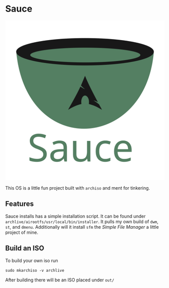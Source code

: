 # Sauce

![Sauce](logo.svg)

This OS is a little fun project built with `archiso` and ment for tinkering.

## Features

Sauce installs has a simple installation script. It can be found under `archlive/airootfs/usr/local/bin/installer`.
It pulls my own build of `dwm`, `st`, and `dmenu`. Additionally will it install `sfm` the *Simple File Manager* a little project of mine.


## Build an ISO

To build your own iso run

```
sudo mkarchiso -v archlive
```

After building there will be an ISO placed under `out/`
